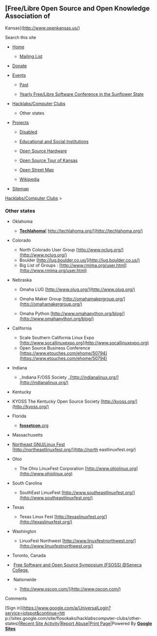 ## [Free/Libre Open Source and Open Knowledge Association of
Kansas](http://www.openkansas.us/)

Search this site

  * [Home](/home)

    * [Mailing List](/home/mailing-list)

  * [Donate](/donate)

  * [Events](/events-1)

    * [Past](/events-1/past)

    * [Yearly Free/Libre Software Conference in the Sunflower State](/events-1/yearlyfreelibresoftwareconferenceinthesunflowerstate)

  * [Hacklabs/Computer Clubs](/hacklabscomputer-clubs)

    * Other states

  * [Projects](/projects)

    * [Disabled](/projects/disabled)

    * [Educational and Social Institutions](/projects/educational-and-social-institutions)

    * [Open Source Hardware](/projects/open-source-hardware)

    * [Open Source Tour of Kansas](/projects/open-source-tour-of-kansas)

    * [Open Street Map](/projects/open-street-map)

    * [Wikipedia](/projects/wikipedia)

  * [Sitemap](/system/app/pages/sitemap/hierarchy)

[Hacklabs/Computer Clubs](/hacklabscomputer-clubs)‎ > ‎

###  Other states

  

  * Oklahoma
    * [](http://techlahoma.org/)**[Techlahoma](http://techlahoma.org/#)**[ http://techlahoma.org/](http://techlahoma.org/)
  * Colorado
    * North Colorado User Group [http://www.nclug.org/](http://www.nclug.org/)
    * Boulder [http://lug.boulder.co.us/](http://lug.boulder.co.us/)
    * Big List of Groups : [http://www.rmima.org/user.html](http://www.rmima.org/user.html)  

  * Nebraska
    * Omaha LUG [http://www.olug.org/](http://www.olug.org/)
    * Omaha Maker Group [http://omahamakergroup.org/](http://omahamakergroup.org/)  

    * Omaha Python [http://www.omahapython.org/blog/](http://www.omahapython.org/blog/)
  * California  

    * Scale Southern California Linux Expo  [http://www.socallinuxexpo.org](http://www.socallinuxexpo.org)
    * Open Source Business Conference [https://www.etouches.com/ehome/50794](https://www.etouches.com/ehome/50794)  

  * Indiana   

    * _Indiana F/OSS Society _[http://indianalinux.org/](http://indianalinux.org/)

  * Kentucky
  * KYOSS The Kentucky Open Source Society [http://kyoss.org/](http://kyoss.org/)
  * Florida   

    * [**fossetcon**.org](http://fossetcon.org)
  * Massachusetts
  * [Northeast GNU/Linux Fest  
](http://northeastlinuxfest.org/)[http://northeastlinuxfest.org/](http://north
eastlinuxfest.org/)

  * Ohio
    * The Ohio LinuxFest Corporation [http://www.ohiolinux.org](http://www.ohiolinux.org)

  * South Carolina 
    * SouthEast LinuxFest [http://www.southeastlinuxfest.org/](http://www.southeastlinuxfest.org/)

  * Texas  

    * Texas Linux Fest [http://texaslinuxfest.org/](http://texaslinuxfest.org/)  

  * Washington
    * LinuxFest Northwest [http://www.linuxfestnorthwest.org/](http://www.linuxfestnorthwest.org/)
  * Toronto, Canada  

  *  [Free Software and Open Source Symposium (FSOSS) @Seneca College,](http://fsoss.senecac.on.ca)
  *  Nationwide
    * [http://www.oscon.com/](http://www.oscon.com/)  

Comments

[Sign in](https://www.google.com/a/UniversalLogin?service=jotspot&continue=htt
p://sites.google.com/site/flosokaks/hacklabscomputer-clubs/other-
states)|[Recent Site Activity](/system/app/pages/recentChanges)|[Report
Abuse](/system/app/pages/reportAbuse)|[Print Page](javascript:;)|Powered By
**[Google Sites](http://sites.google.com)**

